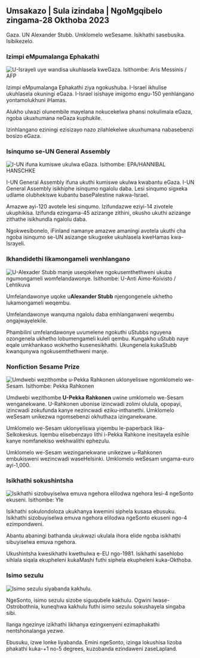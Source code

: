 ## Umsakazo \| Sula izindaba \| NgoMgqibelo zingama-28 Okthoba 2023

Gaza. UN Alexander Stubb. Umklomelo weSesame. Isikhathi sasebusika. Isibikezelo.

### Izimpi eMpumalanga Ephakathi

![U-Israyeli uye wandisa ukuhlasela kweGaza. Isithombe: Aris Messinis / AFP](https://images.cdn.yle.fi/image/upload/c_crop,h_2880,w_5120,x_0,y_531/ar_1.7777777777777777,c_fill,g_faces,w_01_0.q_auto:eco/f_auto/fl_lossy/v1698410872/39-1192351653bb10bf0b47)

Izimpi eMpumalanga Ephakathi ziya ngokushuba. I-Israel ikhulise ukuhlasela okuningi eGaza. I-Israel isishaye imigomo engu-150 yenhlangano yontamolukhuni iHamas.

Alukho ulwazi olunembile mayelana nokucekelwa phansi nokulimala eGaza, ngoba ukuxhumana neGaza kuphukile.

Izinhlangano eziningi ezisizayo nazo zilahlekelwe ukuxhumana nabasebenzi bosizo eGaza.

### Isinqumo se-UN General Assembly

![I-UN ifuna kumiswe ukulwa eGaza. Isithombe: EPA/HANNIBAL HANSCHKE](https://images.cdn.yle.fi/image/upload/c_crop,h_3150,w_5600,x_0,y_268/ar_1.7777777777777777,c_fill,g_faces/0,wp_6,wp_1q_auto:eco/f_auto/fl_lossy/v1698499380/39-1192714653d0ab7d4d4c)

I-UN General Assembly ifuna ukuthi kumiswe ukulwa kwabantu eGaza. I-UN General Assembly isikhiphe isinqumo ngalolu daba. Lesi sinqumo sigxeka udlame olubhekiswe kubantu basePalestine nakwa-Israel.

Amazwe ayi-120 avotele lesi sinqumo. Izifundazwe eziyi-14 zivotele ukuphikisa. Izifunda ezingama-45 azizange zithini, okusho ukuthi azizange zithathe isikhundla ngalolu daba.

Ngokwesibonelo, iFinland namanye amazwe amaningi avotela ukuthi cha ngoba isinqumo se-UN asizange sikugxeke ukuhlasela kweHamas kwa-Israyeli.

### Ikhandidethi likamongameli wenhlangano

![U-Alexader Stubb manje useqokelwe ngokusemthethweni ukuba ngumongameli womfelandawonye. Isithombe: U-Anti Aimo-Koivisto / Lehtikuva](https://images.cdn.yle.fi/image/upload/c_crop,h_2880,w_5120,x_0,y_287/ar_1.7777777777777777,c_fill,h_p_07,g_p_01.0/q_auto:eco/f_auto/fl_lossy/v1698494219/39-1192698653cf6c267686)

Umfelandawonye uqoke u**Alexander Stubb** njengongenele ukhetho lukamongameli weqembu.

Umfelandawonye wanquma ngalolu daba emhlanganweni weqembu ongajwayelekile.

Phambilini umfelandawonye uvumelene ngokuthi uStubbs nguyena ozongenela ukhetho lobumengameli kuleli qembu. Kungakho uStubb naye eqale umkhankaso wokhetho kusenesikhathi. Ukungenela kukaStubb kwanqunywa ngokusemthethweni manje.

### Nonfiction Sesame Prize

![Umdwebi wezithombe u-Pekka Rahkonen uklonyeliswe ngomklomelo we-Sesam. Isithombe: Pekka Rahkonen](https://images.cdn.yle.fi/image/upload/c_crop,h_861,w_1531,x_2,y_65/ar_1.77777777777777777,c_fill,g_faces,h_670_130,w_p/0.i-eco/f_auto/fl_lossy/v1698504762/39-1192741653d1f5e2611a)

Umdwebi wezithombe **U-Pekka Rahkonen** uwine umklomelo we-Sesam wenganekwane. U-Rahkonen ubonise izincwadi zolimi olulula, opopayi, izincwadi zokufunda kanye nezincwadi eziku-inthanethi. Umklomelo weSesam unikezwa ngomsebenzi okhuthaza izinganekwane.

Umklomelo we-Sesam uklonyeliswa yiqembu le-paperback lika-Selkokeskus. Iqembu elisebenzayo lithi i-Pekka Rahkone inesitayela esihle kanye nomfanekiso wekhwalithi ephezulu.

Umklomelo we-Sesam wezinganekwane unikezwe u-Rahkonen embukisweni wezincwadi waseHelsinki. Umklomelo weSesam ungama-euro ayi-1,000.

### Isikhathi sokushintsha

![Isikhathi sizobuyiselwa emuva ngehora elilodwa ngehora lesi-4 ngeSonto ekuseni. Isithombe: Yle](https://images.cdn.yle.fi/image/upload/c_crop,h_900,w_1600,x_0,y_0/ar_1.7777777777777777,c_fill,g_faces,h_675,w_1200_uutop/d/f_auto/fl_lossy/v1603530654/14-svyle-6142553197327452bd)

Isikhathi sokulondoloza ukukhanya kwemini siphela kusasa ebusuku. Isikhathi sizobuyiselwa emuva ngehora elilodwa ngeSonto ekuseni ngo-4 ezimpondweni.

Abantu abaningi bathanda ukukwazi ukulala ihora elide ngoba isikhathi sibuyiselwa emuva ngehora.

Ukushintsha kwesikhathi kwethulwa e-EU ngo-1981. Isikhathi sasehlobo sihlala siqala ekupheleni kukaMashi futhi siphela ekupheleni kuka-Okthoba.

### Isimo sezulu

![Isimo sezulu siyabanda kakhulu.](https://images.cdn.yle.fi/image/upload/c_crop,h_1080,w_1919,x_0,y_0/ar_1.77777777777777777,c_fill,g_faces,h_6201/w_d_p.0/q_auto:eco/f_auto/fl_lossy/v1698504972/39-1192742653d20d3625ce)

NgeSonto, isimo sezulu sizobe siguqubele kakhulu. Ogwini lwase-Ostrobothnia, kuneqhwa kakhulu futhi isimo sezulu sokushayela singaba sibi.

Ilanga ngezinye izikhathi likhanya ezingxenyeni ezimaphakathi nentshonalanga yezwe.

Ebusuku, izwe lonke liyabanda. Emini ngeSonto, izinga lokushisa lizoba phakathi kuka-+1 no-5 degrees, kuzobanda ezindaweni zaseLapland.